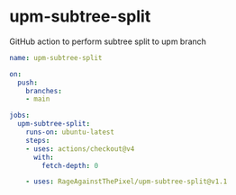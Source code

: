 # upm-subtree-split

GitHub action to perform subtree split to upm branch

```yaml
name: upm-subtree-split

on:
  push:
    branches:
    - main

jobs:
  upm-subtree-split:
    runs-on: ubuntu-latest
    steps:
    - uses: actions/checkout@v4
      with:
        fetch-depth: 0

    - uses: RageAgainstThePixel/upm-subtree-split@v1.1

```